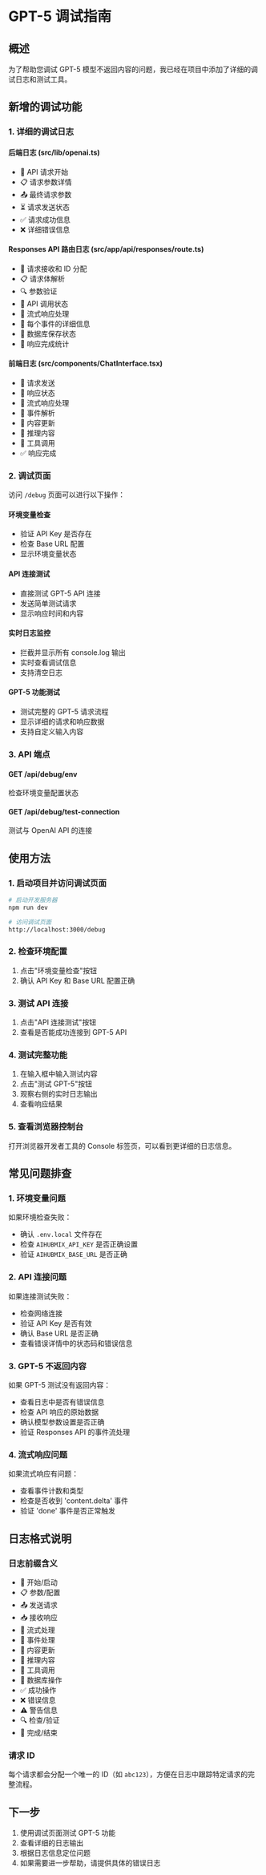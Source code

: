 # GPT-5 调试指南

## 概述

为了帮助您调试 GPT-5 模型不返回内容的问题，我已经在项目中添加了详细的调试日志和测试工具。

## 新增的调试功能

### 1. 详细的调试日志

#### 后端日志 (src/lib/openai.ts)
- 🚀 API 请求开始
- 📋 请求参数详情
- 📤 最终请求参数
- ⏳ 请求发送状态
- ✅ 请求成功信息
- ❌ 详细错误信息

#### Responses API 路由日志 (src/app/api/responses/route.ts)
- 🎯 请求接收和 ID 分配
- 📋 请求体解析
- 🔍 参数验证
- 🚀 API 调用状态
- 🌊 流式响应处理
- 📨 每个事件的详细信息
- 💾 数据库保存状态
- 🏁 响应完成统计

#### 前端日志 (src/components/ChatInterface.tsx)
- 🚀 请求发送
- 📡 响应状态
- 🌊 流式响应处理
- 📨 事件解析
- 📝 内容更新
- 🧠 推理内容
- 🔧 工具调用
- ✅ 响应完成

### 2. 调试页面

访问 `/debug` 页面可以进行以下操作：

#### 环境变量检查
- 验证 API Key 是否存在
- 检查 Base URL 配置
- 显示环境变量状态

#### API 连接测试
- 直接测试 GPT-5 API 连接
- 发送简单测试请求
- 显示响应时间和内容

#### 实时日志监控
- 拦截并显示所有 console.log 输出
- 实时查看调试信息
- 支持清空日志

#### GPT-5 功能测试
- 测试完整的 GPT-5 请求流程
- 显示详细的请求和响应数据
- 支持自定义输入内容

### 3. API 端点

#### GET /api/debug/env
检查环境变量配置状态

#### GET /api/debug/test-connection
测试与 OpenAI API 的连接

## 使用方法

### 1. 启动项目并访问调试页面
```bash
# 启动开发服务器
npm run dev

# 访问调试页面
http://localhost:3000/debug
```

### 2. 检查环境配置
1. 点击"环境变量检查"按钮
2. 确认 API Key 和 Base URL 配置正确

### 3. 测试 API 连接
1. 点击"API 连接测试"按钮
2. 查看是否能成功连接到 GPT-5 API

### 4. 测试完整功能
1. 在输入框中输入测试内容
2. 点击"测试 GPT-5"按钮
3. 观察右侧的实时日志输出
4. 查看响应结果

### 5. 查看浏览器控制台
打开浏览器开发者工具的 Console 标签页，可以看到更详细的日志信息。

## 常见问题排查

### 1. 环境变量问题
如果环境检查失败：
- 确认 `.env.local` 文件存在
- 检查 `AIHUBMIX_API_KEY` 是否正确设置
- 验证 `AIHUBMIX_BASE_URL` 是否正确

### 2. API 连接问题
如果连接测试失败：
- 检查网络连接
- 验证 API Key 是否有效
- 确认 Base URL 是否正确
- 查看错误详情中的状态码和错误信息

### 3. GPT-5 不返回内容
如果 GPT-5 测试没有返回内容：
- 查看日志中是否有错误信息
- 检查 API 响应的原始数据
- 确认模型参数设置是否正确
- 验证 Responses API 的事件流处理

### 4. 流式响应问题
如果流式响应有问题：
- 查看事件计数和类型
- 检查是否收到 'content.delta' 事件
- 验证 'done' 事件是否正常触发

## 日志格式说明

### 日志前缀含义
- 🚀 开始/启动
- 📋 参数/配置
- 📤 发送请求
- 📥 接收响应
- 🌊 流式处理
- 📨 事件处理
- 📝 内容更新
- 🧠 推理内容
- 🔧 工具调用
- 💾 数据库操作
- ✅ 成功操作
- ❌ 错误信息
- ⚠️ 警告信息
- 🔍 检查/验证
- 🏁 完成/结束

### 请求 ID
每个请求都会分配一个唯一的 ID（如 `abc123`），方便在日志中跟踪特定请求的完整流程。

## 下一步

1. 使用调试页面测试 GPT-5 功能
2. 查看详细的日志输出
3. 根据日志信息定位问题
4. 如果需要进一步帮助，请提供具体的错误日志
